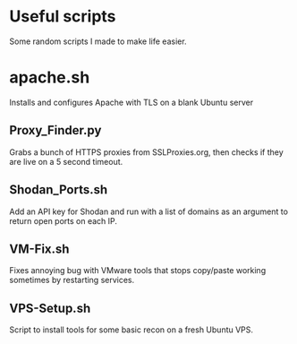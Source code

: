 # Useful scripts
Some random scripts I made to make life easier.    

# apache.sh
Installs and configures Apache with TLS on a blank Ubuntu server

## Proxy_Finder.py
Grabs a bunch of HTTPS proxies from SSLProxies.org, then checks if they are live on a 5 second timeout.

## Shodan_Ports.sh
Add an API key for Shodan and run with a list of domains as an argument to return open ports on each IP.

## VM-Fix.sh
Fixes annoying bug with VMware tools that stops copy/paste working sometimes by restarting services.

## VPS-Setup.sh
Script to install tools for some basic recon on a fresh Ubuntu VPS.
